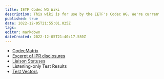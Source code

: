 ```yaml
---
title: IETF Codec WG Wiki
description: This wiki is for use by the IETF's Codec WG. We're currently working on the following page:
published: true
date: 2022-12-05T21:55:01.025Z
tags: 
editor: markdown
dateCreated: 2022-12-05T21:40:17.580Z
---
```


- [CodecMatrix](CodecMatrix)
- [Excerpt of IPR disclosures](SomeIPRDisclosures)
- [Liaison Statuses](Liaisons)
- Listening-only Test Results
- [Test Vectors](TestVector)